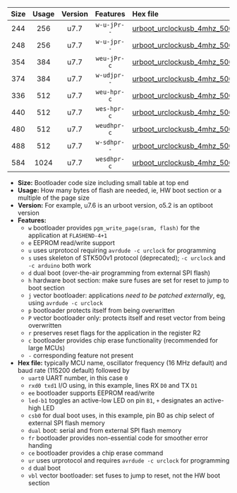 |Size|Usage|Version|Features|Hex file|
|:-:|:-:|:-:|:-:|:--|
|244|256|u7.7|`w-u-jPr--`|[urboot_urclockusb_4mhz_500000bps_uart0_rxd0_txd1_led+d5_ur_vbl.hex](https://raw.githubusercontent.com/stefanrueger/urboot.hex/main/boards/urclockusb/fcpu_4mhz/500000_bps/urboot_urclockusb_4mhz_500000bps_uart0_rxd0_txd1_led+d5_ur_vbl.hex)|
|248|256|u7.7|`w-u-jpr--`|[urboot_urclockusb_4mhz_500000bps_uart0_rxd0_txd1_led+d5_fr_ur_vbl.hex](https://raw.githubusercontent.com/stefanrueger/urboot.hex/main/boards/urclockusb/fcpu_4mhz/500000_bps/urboot_urclockusb_4mhz_500000bps_uart0_rxd0_txd1_led+d5_fr_ur_vbl.hex)|
|354|384|u7.7|`weu-jPr-c`|[urboot_urclockusb_4mhz_500000bps_uart0_rxd0_txd1_ee_led+d5_fr_ce_ur_vbl.hex](https://raw.githubusercontent.com/stefanrueger/urboot.hex/main/boards/urclockusb/fcpu_4mhz/500000_bps/urboot_urclockusb_4mhz_500000bps_uart0_rxd0_txd1_ee_led+d5_fr_ce_ur_vbl.hex)|
|374|384|u7.7|`w-udjpr--`|[urboot_urclockusb_4mhz_500000bps_uart0_rxd0_txd1_led+d5_csb0_dual_ur_vbl.hex](https://raw.githubusercontent.com/stefanrueger/urboot.hex/main/boards/urclockusb/fcpu_4mhz/500000_bps/urboot_urclockusb_4mhz_500000bps_uart0_rxd0_txd1_led+d5_csb0_dual_ur_vbl.hex)|
|336|512|u7.7|`weu-hpr-c`|[urboot_urclockusb_4mhz_500000bps_uart0_rxd0_txd1_ee_led+d5_fr_ce_ur.hex](https://raw.githubusercontent.com/stefanrueger/urboot.hex/main/boards/urclockusb/fcpu_4mhz/500000_bps/urboot_urclockusb_4mhz_500000bps_uart0_rxd0_txd1_ee_led+d5_fr_ce_ur.hex)|
|440|512|u7.7|`wes-hpr-c`|[urboot_urclockusb_4mhz_500000bps_uart0_rxd0_txd1_ee_led+d5_fr_ce.hex](https://raw.githubusercontent.com/stefanrueger/urboot.hex/main/boards/urclockusb/fcpu_4mhz/500000_bps/urboot_urclockusb_4mhz_500000bps_uart0_rxd0_txd1_ee_led+d5_fr_ce.hex)|
|480|512|u7.7|`weudhpr-c`|[urboot_urclockusb_4mhz_500000bps_uart0_rxd0_txd1_ee_led+d5_csb0_dual_fr_ce_ur.hex](https://raw.githubusercontent.com/stefanrueger/urboot.hex/main/boards/urclockusb/fcpu_4mhz/500000_bps/urboot_urclockusb_4mhz_500000bps_uart0_rxd0_txd1_ee_led+d5_csb0_dual_fr_ce_ur.hex)|
|488|512|u7.7|`w-sdhpr--`|[urboot_urclockusb_4mhz_500000bps_uart0_rxd0_txd1_led+d5_csb0_dual_fr.hex](https://raw.githubusercontent.com/stefanrueger/urboot.hex/main/boards/urclockusb/fcpu_4mhz/500000_bps/urboot_urclockusb_4mhz_500000bps_uart0_rxd0_txd1_led+d5_csb0_dual_fr.hex)|
|584|1024|u7.7|`wesdhpr-c`|[urboot_urclockusb_4mhz_500000bps_uart0_rxd0_txd1_ee_led+d5_csb0_dual_fr_ce.hex](https://raw.githubusercontent.com/stefanrueger/urboot.hex/main/boards/urclockusb/fcpu_4mhz/500000_bps/urboot_urclockusb_4mhz_500000bps_uart0_rxd0_txd1_ee_led+d5_csb0_dual_fr_ce.hex)|

- **Size:** Bootloader code size including small table at top end
- **Usage:** How many bytes of flash are needed, ie, HW boot section or a multiple of the page size
- **Version:** For example, u7.6 is an urboot version, o5.2 is an optiboot version
- **Features:**
  + `w` bootloader provides `pgm_write_page(sram, flash)` for the application at `FLASHEND-4+1`
  + `e` EEPROM read/write support
  + `u` uses urprotocol requiring `avrdude -c urclock` for programming
  + `s` uses skeleton of STK500v1 protocol (deprecated); `-c urclock` and `-c arduino` both work
  + `d` dual boot (over-the-air programming from external SPI flash)
  + `h` hardware boot section: make sure fuses are set for reset to jump to boot section
  + `j` vector bootloader: applications *need to be patched externally*, eg, using `avrdude -c urclock`
  + `p` bootloader protects itself from being overwritten
  + `P` vector bootloader only: protects itself and reset vector from being overwritten
  + `r` preserves reset flags for the application in the register R2
  + `c` bootloader provides chip erase functionality (recommended for large MCUs)
  + `-` corresponding feature not present
- **Hex file:** typically MCU name, oscillator frequency (16 MHz default) and baud rate (115200 default) followed by
  + `uart0` UART number, in this case `0`
  + `rxd0 txd1` I/O using, in this example, lines RX `D0` and TX `D1`
  + `ee` bootloader supports EEPROM read/write
  + `led-b1` toggles an active-low LED on pin `B1`, `+` designates an active-high LED
  + `csb0` for dual boot uses, in this example, pin B0 as chip select of external SPI flash memory
  + `dual` boot: serial and from external SPI flash memory
  + `fr` bootloader provides non-essential code for smoother error handing
  + `ce` bootloader provides a chip erase command
  + `ur` uses urprotocol and requires `avrdude -c urclock` for programming
  + `d` dual boot
  + `vbl` vector bootloader: set fuses to jump to reset, not the HW boot section
